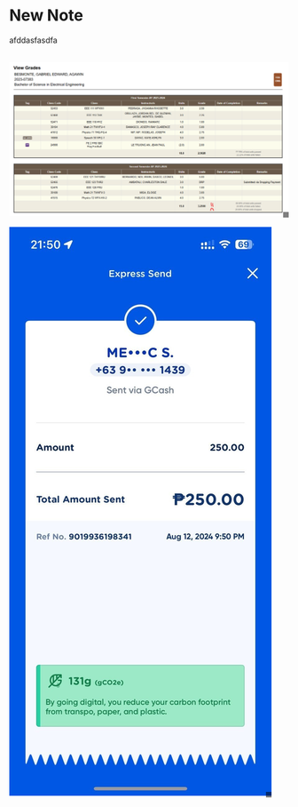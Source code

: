 # New Note

afddasfasdfa<div><br></div><div><div style="position: relative; display: inline-block;"><img src="BESMONTE_ECARD.png" data-filename="BESMONTE_ECARD.png" style="max-width: 100%; height: auto;" data-width="1484" data-height="817"><div class="resize-handle" style="position: absolute; right: 0px; bottom: 0px; width: 10px; height: 10px; cursor: se-resize; background: rgba(0, 0, 0, 0.5);"></div></div><br></div><div><br></div><div><div style="position: relative; display: inline-block;"><img src="454633060_1055713082829954_9171225549410640071_n.jpg" data-filename="454633060_1055713082829954_9171225549410640071_n.jpg" style="max-width: 100%; height: auto;" data-width="841" data-height="1820"><div class="resize-handle" style="position: absolute; right: 0px; bottom: 0px; width: 10px; height: 10px; cursor: se-resize; background: rgba(0, 0, 0, 0.5);"></div></div><br></div>